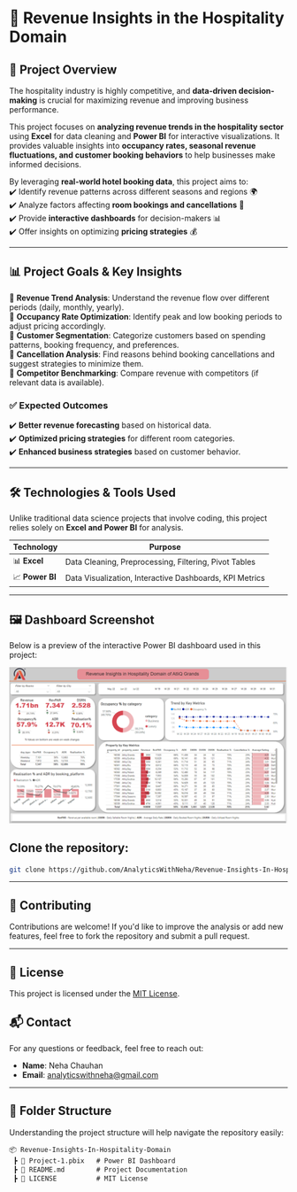 # 🚀 Revenue Insights in the Hospitality Domain  

## 📌 Project Overview  
The hospitality industry is highly competitive, and **data-driven decision-making** is crucial for maximizing revenue and improving business performance.  

This project focuses on **analyzing revenue trends in the hospitality sector** using **Excel** for data cleaning and **Power BI** for interactive visualizations. It provides valuable insights into **occupancy rates, seasonal revenue fluctuations, and customer booking behaviors** to help businesses make informed decisions.  

By leveraging **real-world hotel booking data**, this project aims to:  
✔️ Identify revenue patterns across different seasons and regions 🌍  
✔️ Analyze factors affecting **room bookings and cancellations** 🏨  
✔️ Provide **interactive dashboards** for decision-makers 📊  
✔️ Offer insights on optimizing **pricing strategies** 💰  

---

## 📊 Project Goals & Key Insights  
🔹 **Revenue Trend Analysis**: Understand the revenue flow over different periods (daily, monthly, yearly).  
🔹 **Occupancy Rate Optimization**: Identify peak and low booking periods to adjust pricing accordingly.  
🔹 **Customer Segmentation**: Categorize customers based on spending patterns, booking frequency, and preferences.  
🔹 **Cancellation Analysis**: Find reasons behind booking cancellations and suggest strategies to minimize them.  
🔹 **Competitor Benchmarking**: Compare revenue with competitors (if relevant data is available).  

### ✅ Expected Outcomes  
✔️ **Better revenue forecasting** based on historical data.  
✔️ **Optimized pricing strategies** for different room categories.  
✔️ **Enhanced business strategies** based on customer behavior.  

---

## 🛠 Technologies & Tools Used  
Unlike traditional data science projects that involve coding, this project relies solely on **Excel and Power BI** for analysis.  

| **Technology** | **Purpose** |  
|--------------|------------|  
| 📊 **Excel** | Data Cleaning, Preprocessing, Filtering, Pivot Tables |  
| 📈 **Power BI** | Data Visualization, Interactive Dashboards, KPI Metrics |  

---

## 🖼️ Dashboard Screenshot
Below is a preview of the interactive Power BI dashboard used in this project:

![Dashboard Screenshot](dashboard-preview.png)

## Clone the repository:
```bash
git clone https://github.com/AnalyticsWithNeha/Revenue-Insights-In-Hospitality-Domain.git
```

---

## 🤝 Contributing
Contributions are welcome! If you'd like to improve the analysis or add new features, feel free to fork the repository and submit a pull request.

---

## 📄 License
This project is licensed under the [MIT License](LICENSE).

## 📬 Contact
For any questions or feedback, feel free to reach out:
- **Name**: Neha Chauhan
- **Email**: analyticswithneha@gmail.com

---

## 📂 Folder Structure  
Understanding the project structure will help navigate the repository easily:  

```plaintext
📦 Revenue-Insights-In-Hospitality-Domain   
 ┣ 📜 Project-1.pbix   # Power BI Dashboard  
 ┣ 📜 README.md        # Project Documentation  
 ┣ 📜 LICENSE          # MIT License 
```